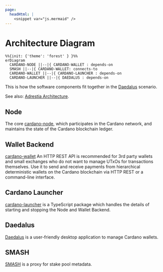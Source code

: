 ```yaml
---
page:
  headHtml: |
    <snippet var="js.mermaid" />
---
```


# Architecture Diagram

```mermaid
%%{init: {'theme': 'forest' } }%%
erDiagram
  CARDANO-NODE ||--|{ CARDANO-WALLET : depends-on
  SMASH ||--|{ CARDANO-WALLET: connects-to
  CARDANO-WALLET ||--|{ CARDANO-LAUNCHER : depends-on
  CARDANO-LAUNCHER ||--|{ DAEDALUS : depends-on
```

This is how the software components fit together in the [Daedalus][] scenario.

See also: [Adrestia Architecture][adrestia].

## Node

The core [cardano-node][], which participates in the Cardano network, and maintains the state of the Cardano blockchain ledger.

## Wallet Backend

[cardano-wallet][] An HTTP REST API is recommended for 3rd party wallets and small exchanges who do not want to manage UTxOs for transactions themselves. Use it to send and receive payments from hierarchical deterministic wallets on the Cardano blockchain via HTTP REST or a command-line interface.

## Cardano Launcher

[cardano-launcher][] is a TypeScript package which handles the details of starting and stopping the Node and Wallet Backend.

## Daedalus

[Daedalus][] is a user-friendly desktop application to manage Cardano wallets.

## SMASH

[SMASH][] is a proxy for stake pool metadata.

[adrestia]: https://input-output-hk.github.io/adrestia/code/Adrestia-Architecture
[cardano-node]: https://github.com/input-output-hk/cardano-node
[cardano-wallet]: https://github.com/input-output-hk/cardano-wallet
[cardano-launcher]: https://github.com/input-output-hk/cardano-launcher
[daedalus]: https://github.com/input-output-hk/daedalus
[SMASH]: https://github.com/input-output-hk/smash
